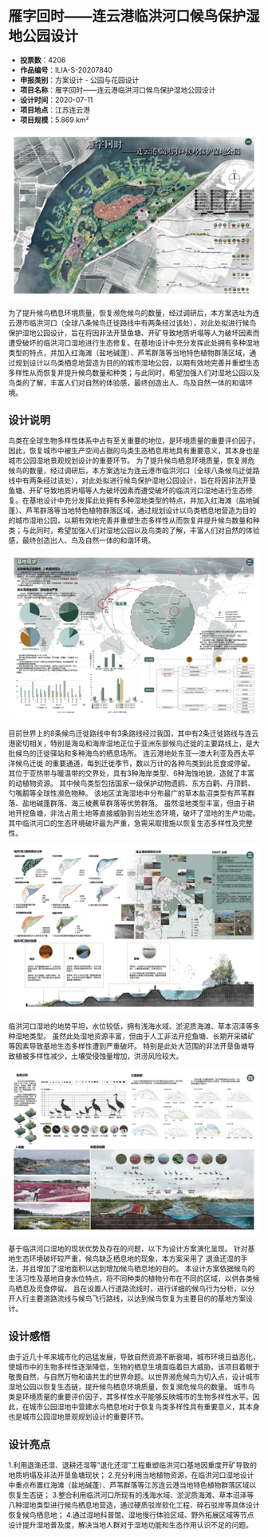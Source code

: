 # 雁字回时——连云港临洪河口候鸟保护湿地公园设计 
- **投票数**：4206
- **作品编号**：ILIA-S-20207840
- **申报类别**：方案设计 - 公园与花园设计
- **项目名称**：雁字回时——连云港临洪河口候鸟保护湿地公园设计
- **设计时间**：2020-07-11
- **项目地点**：江苏连云港
- **项目规模**：5.869 km²

![总平面图](906a34ac258e050b75a61323d33872b9.jpg)

为了提升候鸟栖息环境质量，恢复濒危候鸟的数量，经过调研后，本方案选址为连云港市临洪河口（全球八条候鸟迁徙路线中有两条经过该处），对此处拟进行候鸟保护湿地公园设计，旨在将因非法开垦鱼塘、开矿导致地质坍塌等人为破坏因素而遭受破坏的临洪河口湿地进行生态修复。在基地设计中充分发挥此处拥有多种湿地类型的特点，并加入红海滩（盐地碱蓬）、芦苇群落等当地特色植物群落区域，通过规划设计以鸟类栖息地营造为目的的城市湿地公园，以期有效地完善并重塑生态多样性从而恢复并提升候鸟数量和种类；与此同时，希望加强人们对湿地公园以及鸟类的了解，丰富人们对自然的体验感，最终创造出人、鸟及自然一体的和谐环境。

## 设计说明

鸟类在全球生物多样性体系中占有至关重要的地位，是环境质量的重要评价因子。因此，恢复城市中被生产空间占据的鸟类生态栖息用地具有重要意义，其本身也是城市公园湿地景观规划设计的重要环节。
为了提升候鸟栖息环境质量，恢复濒危候鸟的数量，经过调研后，本方案选址为连云港市临洪河口（全球八条候鸟迁徙路线中有两条经过该处），对此处拟进行候鸟保护湿地公园设计，旨在将因非法开垦鱼塘、开矿导致地质坍塌等人为破坏因素而遭受破坏的临洪河口湿地进行生态修复。在基地设计中充分发挥此处拥有多种湿地类型的特点，并加入红海滩（盐地碱蓬）、芦苇群落等当地特色植物群落区域，通过规划设计以鸟类栖息地营造为目的的城市湿地公园，以期有效地完善并重塑生态多样性从而恢复并提升候鸟数量和种类；与此同时，希望加强人们对湿地公园以及鸟类的了解，丰富人们对自然的体验感，最终创造出人、鸟及自然一体的和谐环境。

![前期分析](860e95db8f35205a43f3e435e54fe8ae.jpg)

目前世界上的8条候鸟迁徙路线中有3条路线经过我国，其中有2条迁徙路线与连云港密切相关，特别是海岛和海岸湿地正位于亚洲东部候鸟迁徙的主要路线上，是大批候鸟的迁徙驿站和多种海鸟的栖息场所。
连云港地处东亚—澳大利亚及西太平洋候鸟迁徙 的重要通道，每到迁徙季节，数以万计的各种鸟类到此觅食或停留。
其位于亚热带与暖温带的交界处，具有3种海岸类型、6种海蚀地貌，造就了丰富的动植物资源。
其中候鸟类型包括国家一级保护动物遗鸥、东方白鹳、丹顶鹤、勺嘴鹬等全球性濒危物种。
该地区滨海湿地中分布最广的草本盐沼类型有芦苇群落、盐地碱蓬群落、海三棱藨草群落等优势群落。
虽然湿地类型丰富，但由于耕地开挖鱼塘，非法占用土地等直接威胁到当地生态环境，破坏了湿地的生产功能。
其中临洪河口的生态环境破坏最为严重，急需采取措施以恢复生态多样性及完整性。

![基地分析](f066efe3e4d606876d4c6ae32726e89b.jpg)

临洪河口湿地的地势平坦，水位较低，拥有浅海水域、淤泥质海滩、草本沼泽等多种湿地类型。
虽然此处湿地资源丰富，但由于人工非法开挖鱼塘、长期开采磷矿等因素导致基地生态多样性遭到严重破坏。
特别是此处大范围的非法开垦鱼塘导致植被多样性减少，土壤受侵蚀量增加，洪涝风险较大。 

![设计分析](5778785d1c9a58fef6cdda4062c705a9.jpg)

基于临洪河口湿地的现状优势及存在的问题，以下为设计方案演化呈现。
针对基地生态环境破坏较严重，候鸟缺乏栖息地的现象，本方案采用了
退渔还湿的手法，并且增加了湿地面积以达到增加候鸟栖息地的目的。
本设计方案依据候鸟的生活习性及基地自身水位特点，将不同种类的植物分布在不同的区域，以供各类候鸟栖息及觅食停留。
且在设置人行道路流线时，进行详细的候鸟行为分析，以分开人行主要道路流线与候鸟飞行路线，以达到候鸟恢复为主要目的的基地方案设计。
## 设计感悟

由于近几十年来城市化的迅猛发展，导致自然资源不断衰竭，城市环境日益恶化，使城市中的生物多样性逐渐降低，生物的栖息生境面临着巨大威胁。该项目着眼于敬畏自然，与自然万物和谐共生的世界命题。以世界濒危候鸟为切入点，设计城市湿地公园以恢复生态链，提升候鸟栖息环境质量，恢复濒危候鸟的数量。
城市鸟类是环境质量的重要评价因子，其多样性水平能够反映城市的生物多样性水平。因此，在城市公园湿地中营建水鸟栖息地对于恢复鸟类多样性具有重要意义，其本身也是城市公园湿地景观规划设计的重要环节。
## 设计亮点

1.利用退渔还湿、退耕还湿等“退化还湿”工程重塑临洪河口基地因重度开矿导致的地质坍塌及非法开垦鱼塘现状；
2.充分利用当地植物资源，在临洪河口湿地设计中重点布置红海滩（盐地碱蓬）、芦苇群落等江苏连云港当地特色植物群落区域以恢复生态链；
3.整合利用临洪河口所现有的浅海水域、淤泥质海滩、草本沼泽等八种湿地类型进行候鸟栖息地营造，通过硬质驳岸软化工程、碎石驳岸等具体设计恢复候鸟栖息地；
4.通过湿地科普馆、湿地慢行体验区域、野外拓展区域等节点设计提升湿地普及度，解决当地人群对于湿地功能和生态作用认识不足的问题。
